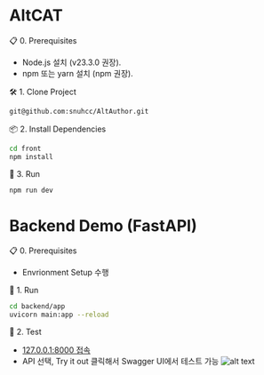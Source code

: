 # AltCAT

📋 0. Prerequisites
- Node.js 설치 (v23.3.0 권장).
- npm 또는 yarn 설치 (npm 권장).

 🛠️ 1. Clone Project
```bash
git@github.com:snuhcc/AltAuthor.git
```

📦 2. Install Dependencies
```bash
cd front
npm install
```

🚀 3. Run
```bash
npm run dev
```

# Backend Demo (FastAPI)
📋 0. Prerequisites
- Envrionment Setup 수행

🚀 1. Run
```bash
cd backend/app
uvicorn main:app --reload
```
🧪 2. Test
- [127.0.0.1:8000 접속](http://127.0.0.1:8000/docs)
- API 선택, Try it out 클릭해서 Swagger UI에서 테스트 가능
![alt text](images/backend_home.png)
